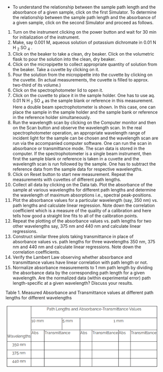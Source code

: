 - To understand the relationship between the sample path length and the absorbance of a given sample, click on the first Simulator. To determine the relationship between the sample path length and the absorbance of a given sample, click on the second Simulator and proceed as follows.

1. Turn on the instrument clicking on the power button and wait for 30 min for initialization of the instrument.
2. Make, say 0.001 M, aqueous solution of potassium dichromate in 0.01 N H <sub>2</sub> SO <sub>4</sub> .
3. Click on the beaker to take a clean, dry beaker. Click on the volumetric flask to pour the solution into the clean, dry beaker.
4. Click on the micropipette to collect appropriate quantity of solution from the beaker. Take a cuvette by clicking on it.
5. Pour the solution from the micropipette into the cuvette by clicking on the cuvette. (In actual measurements, the cuvette is filled to approx. two-third of its volume.)
6. Click on the spectrophotometer lid to open it.
7. Click on the cuvette to place it in the sample holder. One has to use aq. 0.01 N H <sub>2</sub> SO <sub>4</sub> as the sample blank or reference in this measurement. Here a double beam spectrophotometer is shown. In this case, one can place the sample in the sample holder and the sample bank or reference in the reference holder simultaneously.
8. Run the wavelength scan by clicking on the Computer monitor and then on the Scan button and observe the wavelength scan. In the real spectrophotometer operation, an appropriate wavelength range of incident light for the sample can be chosen and the wavelength scan are run via the accompanied computer software. One can run the scan in absorbance or transmittance mode. The scan data is stored in the computer. If the spectrophotometer is a single beam instrument, then first the sample blank or reference is taken in a cuvette and the wavelength scan is run followed by the sample. One has to subtract the reference data from the sample data for respective wavelengths.
9. Click on Reset button to start new measurement. Repeat the measurements with cuvettes of different path lengths.
10. Collect all data by clicking on the Data tab. Plot the absorbance of the sample at various wavelengths for different path lengths and determine the wavelength of maximum absorptions i.e., spectral peak-positions.
11. Plot the absorbance values for a particular wavelength (say, 350 nm) vs. path lengths and calculate linear regression. Note down the correlation coefficient which is a measure of the quality of a calibration and here tells how good a straight line fits to all of the calibration points.
12. Repeat the plotting of the absorbance values vs. path lengths for two other wavelengths say, 375 nm and 440 nm and calculate linear regressions.
13. Construct similar three plots taking transmittance in place of absorbance values vs. path lengths for three wavelengths 350 nm, 375 nm and 440 nm and calculate linear regressions. Note down the correlation coefficients.
14. Verify the Lambert Law observing whether absorbance and transmittance values have linear correlation with path length or not.
15. Normalize absorbance measurements to 1 mm path length by dividing the absorbance data by the corresponding path length for a given wavelength. Are the normalized data (within experimental error) path length-specific at a given wavelength? Discuss your results.

Table 1. Measured Absorbance and Transmittance values at different path lengths for different wavelengths 

<img src="images/lambert-law.png">